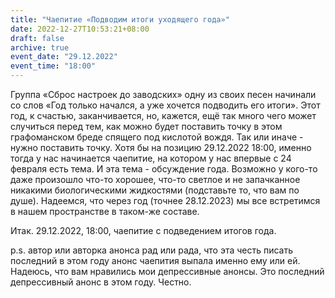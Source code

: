 ```yaml
---
title: "Чаепитие «Подводим итоги уходящего года»"
date: 2022-12-27T10:53:21+08:00
draft: false
archive: true
event_date: "29.12.2022"
event_time: "18:00"
---
```

Группа «Сброс настроек до заводских» одну из своих песен начинали со слов «Год только начался, а уже хочется подводить его итоги». Этот год, к счастью, заканчивается, но, кажется, ещё так много чего может случиться перед тем, как можно будет поставить точку в этом графоманском бреде спящего под кислотой вождя. Так или иначе - нужно поставить точку. Хотя бы на позицию 29.12.2022 18:00, именно тогда у нас начинается чаепитие, на котором у нас впервые с 24 февраля есть тема. И эта тема - обсуждение года. Возможно у кого-то даже произошло что-то хорошее, что-то светлое и не запачканное никакими биологическими жидкостями (подставьте то, что вам по душе).
Надеемся, что через год (точнее 28.12.2023) мы все встретимся в нашем пространстве в таком-же составе.

Итак. 29.12.2022, 18:00, чаепитие с подведением итогов года.

p.s. автор или авторка анонса рад или рада, что эта честь писать последний в этом году анонс чаепития выпала именно ему или ей. Надеюсь, что вам нравились мои депрессивные анонсы. Это последний депрессивный анонс в этом году. Честно.